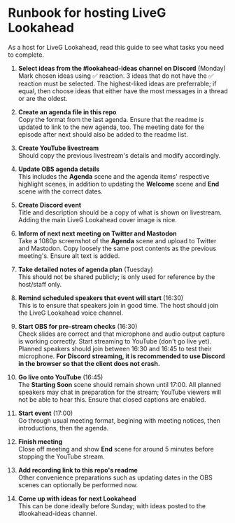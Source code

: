 # Runbook for hosting LiveG Lookahead
As a host for LiveG Lookahead, read this guide to see what tasks you need to complete.

1. **Select ideas from the #lookahead-ideas channel on Discord** (Monday)<br>
  Mark chosen ideas using ✅ reaction. 3 ideas that do not have the ✅ reaction must be selected. The highest-liked ideas are preferrable; if equal, then choose ideas that either have the most messages in a thread or are the oldest.

2. **Create an agenda file in this repo**<br>
  Copy the format from the last agenda. Ensure that the readme is updated to link to the new agenda, too. The meeting date for the episode after next should also be added to the readme list.

3. **Create YouTube livestream**<br>
  Should copy the previous livestream's details and modify accordingly.

4. **Update OBS agenda details**<br>
  This includes the **Agenda** scene and the agenda items' respective highlight scenes, in addition to updating the **Welcome** scene and **End** scene with the correct dates.

5. **Create Discord event**<br>
  Title and description should be a copy of what is shown on livestream. Adding the main LiveG Lookahead cover image is nice.

6. **Inform of next next meeting on Twitter and Mastodon**<br>
  Take a 1080p screenshot of the **Agenda** scene and upload to Twitter and Mastodon. Copy loosely the same post contents as the previous meeting's. Ensure alt text is added.

7. **Take detailed notes of agenda plan** (Tuesday)<br>
  This should not be shared publicly; is only used for reference by the host/staff only.
  
8. **Remind scheduled speakers that event will start** (16:30)<br>
  This is to ensure that speakers join in good time. The host should join the LiveG Lookahead voice channel.

9. **Start OBS for pre-stream checks** (16:30)<br>
  Check slides are correct and that microphone and audio output capture is working correctly. Start streaming to YouTube (don't go live yet). Planned speakers should join between 16:30 and 16:45 to test their microphone. **For Discord streaming, it is recommended to use Discord in the browser so that the client does not crash.**

10. **Go live onto YouTube** (16:45)<br>
  The **Starting Soon** scene should remain shown until 17:00. All planned speakers may chat in preparation for the stream; YouTube viewers will not be able to hear this. Ensure that closed captions are enabled.

11. **Start event** (17:00)<br>
  Go through usual meeting format, begining with meeting notices, then introductions, then the agenda.

12. **Finish meeting**<br>
  Close off meeting and show **End** scene for around 5 minutes before stopping the YouTube stream.

13. **Add recording link to this repo's readme**<br>
  Other convenience preparations such as updating dates in the OBS scenes can optionally be performed now.

14. **Come up with ideas for next Lookahead**<br>
  This can be done ideally before Sunday; with ideas posted to the #lookahead-ideas channel.
